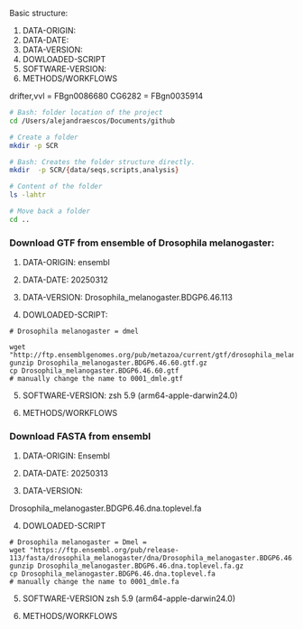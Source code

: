 Basic structure:
1.  DATA-ORIGIN:
2.  DATA-DATE:
3.  DATA-VERSION:
4.  DOWLOADED-SCRIPT
5.  SOFTWARE-VERSION:
6.  METHODS/WORKFLOWS

drifter,vvl = FBgn0086680
CG6282 = FBgn0035914

```zsh 5.9 (arm64-apple-darwin24.0)
# Bash: folder location of the project
cd /Users/alejandraescos/Documents/github

# Create a folder
mkdir -p SCR

# Bash: Creates the folder structure directly.
mkdir  -p SCR/{data/seqs,scripts,analysis}

# Content of the folder
ls -lahtr

# Move back a folder
cd ..
```

### Download GTF from ensemble of Drosophila melanogaster:

1.  DATA-ORIGIN: 
ensembl

2.  DATA-DATE: 
20250312

3.  DATA-VERSION: 
Drosophila_melanogaster.BDGP6.46.113

4.  DOWLOADED-SCRIPT:
```
# Drosophila melanogaster = dmel

wget "http://ftp.ensemblgenomes.org/pub/metazoa/current/gtf/drosophila_melanogaster/Drosophila_melanogaster.BDGP6.46.60.gtf.gz"
gunzip Drosophila_melanogaster.BDGP6.46.60.gtf.gz
cp Drosophila_melanogaster.BDGP6.46.60.gtf
# manually change the name to 0001_dmle.gtf
```

5.  SOFTWARE-VERSION: 
zsh 5.9 (arm64-apple-darwin24.0)

6.  METHODS/WORKFLOWS


### Download FASTA from ensembl

1. DATA-ORIGIN: 
Ensembl

2. DATA-DATE: 
20250313

3. DATA-VERSION: 

Drosophila_melanogaster.BDGP6.46.dna.toplevel.fa

4. DOWLOADED-SCRIPT
```
# Drosophila melanogaster = Dmel = 
wget "https://ftp.ensembl.org/pub/release-113/fasta/drosophila_melanogaster/dna/Drosophila_melanogaster.BDGP6.46.dna.toplevel.fa.gz"
gunzip Drosophila_melanogaster.BDGP6.46.dna.toplevel.fa.gz
cp Drosophila_melanogaster.BDGP6.46.dna.toplevel.fa
# manually change the name to 0001_dmle.fa
```
5. SOFTWARE-VERSION
zsh 5.9 (arm64-apple-darwin24.0)

6. METHODS/WORKFLOWS

